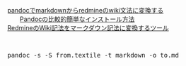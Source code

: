 [pandocでmarkdownからredmineのwiki文法に変換する](https://qiita.com/ryurock/items/cf7e6e251add75578d3d)<br/>
　　[Pandocの比較的簡単なインストール方法](https://qiita.com/sky_y/items/3c5c46ebd319490907e8)<br/>
[RedmineのWiki記法をマークダウン記法に変換するツール](https://qiita.com/ffggss/items/bea966dd804005c9fada)<br/>

<br/>
<pre>
pandoc -s -S from.textile -t markdown -o to.md
</pre>
